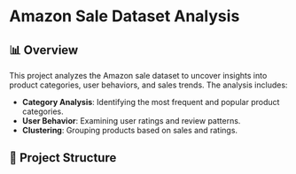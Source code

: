 # Amazon Sale Dataset Analysis

## 📊 Overview

This project analyzes the Amazon sale dataset to uncover insights into product categories, user behaviors, and sales trends. The analysis includes:

- **Category Analysis**: Identifying the most frequent and popular product categories.
- **User Behavior**: Examining user ratings and review patterns.
- **Clustering**: Grouping products based on sales and ratings.

## 📁 Project Structure

